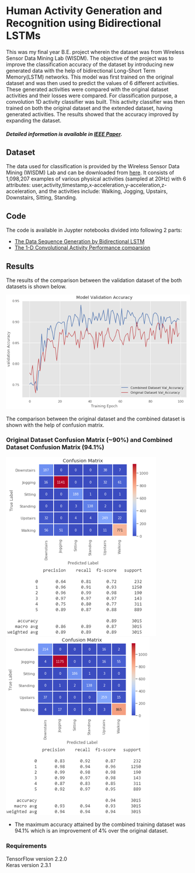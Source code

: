 # Human Activity Generation and Recognition using Bidirectional LSTMs

This was my final year B.E. project wherein the dataset was from Wireless Sensor Data Mining Lab (WISDM). The objective of the project was to improve the classification accuracy of the dataset by introducing new generated data with the help of bidirectional Long-Short Term Memory(LSTM) networks. This model was first trained on the original dataset and was then used to predict the values of 6 different activities. These generated activities were compared with the original dataset activities and their losses were compared. For classification purpose, a convolution 1D activity classifier was built. This activity classifier was then trained on both the original dataset and the extended dataset, having generated activities. The results showed that the accuracy improved by expanding the dataset.

##### Detailed information is available in [IEEE Paper](https://ieeexplore.ieee.org/document/9121096).
## Dataset
The data used for classification is provided by the Wireless Sensor Data Mining (WISDM) Lab and can be downloaded from [here](www.cis.fordham.edu/wisdm/dataset.php). It consists of 1,098,207 examples of various physical activities (sampled at 20Hz) with 6 attributes: user,activity,timestamp,x-acceleration,y-acceleration,z-acceleration, and the activities include: Walking, Jogging, Upstairs, Downstairs, Sitting, Standing.
## Code
The code is available in Juypter notebooks divided into following 2 parts:
* [The Data Sequence Generation by Bidirectional LSTM](https://github.com/Vivek-23-Titan/Bidir-LSTM-HAR-Generation/blob/master/Comparison_of_Activity_Classifier_Performance.ipynb)
* [The 1-D Convolutional Activity Performance comparsion](https://github.com/Vivek-23-Titan/Bidir-LSTM-HAR-Generation/blob/master/Comparison_of_Activity_Classifier_Performance.ipynb)

## Results
The results of the comparison between the validation dataset of the both datasets is shown below.

![](images/Val_Acc_Comparision.PNG)

The comparison between the original dataset and the combined dataset is shown with the help of confusion matrix.

### Original Dataset Confusion Matrix (~90%) and Combined Dataset Confusion Matrix (94.1%)

<img src="https://raw.githubusercontent.com/Vivek-23-Titan/Bidir-LSTM-HAR-Generation/master/images/Original_Confusion_Matrix.PNG" width=410> <img src="https://raw.githubusercontent.com/Vivek-23-Titan/Bidir-LSTM-HAR-Generation/master/images/Combined_Confusion_Matrix.PNG" width=393>

* The maximum accuracy attained by the combined training dataset was 94.1% which is an improvement of 4% over the original dataset.

### Requirements

TensorFlow version 2.2.0\
Keras version 2.3.1
